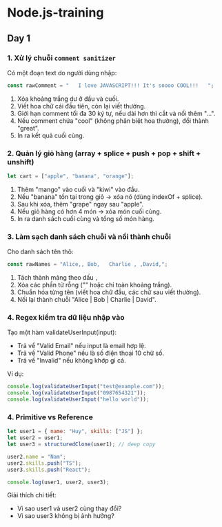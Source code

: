 # Node.js-training
## Day 1
### 1. Xử lý chuỗi `comment sanitizer`

Có một đoạn text do người dùng nhập:
```js
const rawComment = "   I love JAVASCRIPT!!! It's soooo COOL!!!   ";
```

1. Xóa khoảng trắng dư ở đầu và cuối.
2. Viết hoa chữ cái đầu tiên, còn lại viết thường.
3. Giới hạn comment tối đa 30 ký tự, nếu dài hơn thì cắt và nối thêm "...".
4. Nếu comment chứa "cool" (không phân biệt hoa thường), đổi thành "great".
5. In ra kết quả cuối cùng.

### 2. Quản lý giỏ hàng (array + splice + push + pop + shift + unshift)
```js
let cart = ["apple", "banana", "orange"];
```
1. Thêm "mango" vào cuối và "kiwi" vào đầu.
2. Nếu "banana" tồn tại trong giỏ → xóa nó (dùng indexOf + splice).
3. Sau khi xóa, thêm "grape" ngay sau "apple".
4. Nếu giỏ hàng có hơn 4 món → xóa món cuối cùng.
5. In ra danh sách cuối cùng và tổng số món hàng.

### 3. Làm sạch danh sách chuỗi và nối thành chuỗi
Cho danh sách tên thô:
```js
const rawNames = "Alice,, Bob,   Charlie , ,David,";
```

1. Tách thành mảng theo dấu `,`
2. Xóa các phần tử rỗng ("" hoặc chỉ toàn khoảng trắng).
3. Chuẩn hóa từng tên (viết hoa chữ đầu, các chữ sau viết thường).
4. Nối lại thành chuỗi "Alice | Bob | Charlie | David".

### 4. Regex kiểm tra dữ liệu nhập vào

Tạo một hàm validateUserInput(input):

+ Trả về "Valid Email" nếu input là email hợp lệ.
+ Trả về "Valid Phone" nếu là số điện thoại 10 chữ số.
+ Trả về "Invalid" nếu không khớp gì cả.

Ví dụ:
```js
console.log(validateUserInput("test@example.com"));
console.log(validateUserInput("0987654321"));
console.log(validateUserInput("hello world"));
```

### 4. Primitive vs Reference
```js
let user1 = { name: "Huy", skills: ["JS"] };
let user2 = user1;
let user3 = structuredClone(user1); // deep copy

user2.name = "Nam";
user2.skills.push("TS");
user3.skills.push("React");

console.log(user1, user2, user3);
```

Giải thích chi tiết:
+ Vì sao user1 và user2 cùng thay đổi?
+ Vì sao user3 không bị ảnh hưởng?
